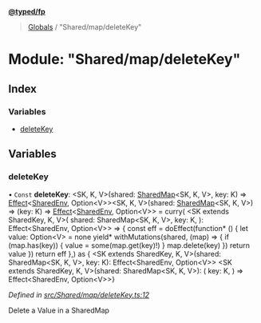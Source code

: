 **[@typed/fp](../README.md)**

> [Globals](../globals.md) / "Shared/map/deleteKey"

# Module: "Shared/map/deleteKey"

## Index

### Variables

* [deleteKey](_shared_map_deletekey_.md#deletekey)

## Variables

### deleteKey

• `Const` **deleteKey**: \<SK, K, V>(shared: [SharedMap](../interfaces/_shared_map_sharedmap_.sharedmap.md)\<SK, K, V>, key: K) => [Effect](_effect_effect_.effect.md)\<[SharedEnv](../interfaces/_shared_core_services_sharedenv_.sharedenv.md), Option\<V>>\<SK, K, V>(shared: [SharedMap](../interfaces/_shared_map_sharedmap_.sharedmap.md)\<SK, K, V>) => (key: K) => [Effect](_effect_effect_.effect.md)\<[SharedEnv](../interfaces/_shared_core_services_sharedenv_.sharedenv.md), Option\<V>> = curry( \<SK extends SharedKey, K, V>( shared: SharedMap\<SK, K, V>, key: K, ): Effect\<SharedEnv, Option\<V>> => { const eff = doEffect(function* () { let value: Option\<V> = none yield* withMutations(shared, (map) => { if (map.has(key)) { value = some(map.get(key)!) } map.delete(key) }) return value }) return eff },) as { \<SK extends SharedKey, K, V>(shared: SharedMap\<SK, K, V>, key: K): Effect\<SharedEnv, Option\<V>> \<SK extends SharedKey, K, V>(shared: SharedMap\<SK, K, V>): ( key: K, ) => Effect\<SharedEnv, Option\<V>>}

*Defined in [src/Shared/map/deleteKey.ts:12](https://github.com/TylorS/typed-fp/blob/8639976/src/Shared/map/deleteKey.ts#L12)*

Delete a Value in a SharedMap
